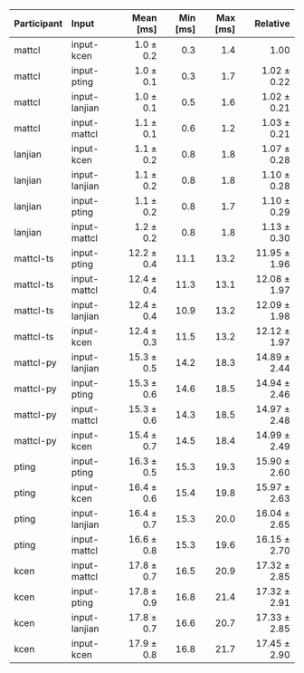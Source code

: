 | Participant | Input | Mean [ms] | Min [ms] | Max [ms] | Relative |
|:---|:---|---:|---:|---:|---:|
| mattcl | input-kcen | 1.0 ± 0.2 | 0.3 | 1.4 | 1.00 |
| mattcl | input-pting | 1.0 ± 0.1 | 0.3 | 1.7 | 1.02 ± 0.22 |
| mattcl | input-lanjian | 1.0 ± 0.1 | 0.5 | 1.6 | 1.02 ± 0.21 |
| mattcl | input-mattcl | 1.1 ± 0.1 | 0.6 | 1.2 | 1.03 ± 0.21 |
| lanjian | input-kcen | 1.1 ± 0.2 | 0.8 | 1.8 | 1.07 ± 0.28 |
| lanjian | input-lanjian | 1.1 ± 0.2 | 0.8 | 1.8 | 1.10 ± 0.28 |
| lanjian | input-pting | 1.1 ± 0.2 | 0.8 | 1.7 | 1.10 ± 0.29 |
| lanjian | input-mattcl | 1.2 ± 0.2 | 0.8 | 1.8 | 1.13 ± 0.30 |
| mattcl-ts | input-pting | 12.2 ± 0.4 | 11.1 | 13.2 | 11.95 ± 1.96 |
| mattcl-ts | input-mattcl | 12.4 ± 0.4 | 11.3 | 13.1 | 12.08 ± 1.97 |
| mattcl-ts | input-lanjian | 12.4 ± 0.4 | 10.9 | 13.2 | 12.09 ± 1.98 |
| mattcl-ts | input-kcen | 12.4 ± 0.3 | 11.5 | 13.2 | 12.12 ± 1.97 |
| mattcl-py | input-lanjian | 15.3 ± 0.5 | 14.2 | 18.3 | 14.89 ± 2.44 |
| mattcl-py | input-pting | 15.3 ± 0.6 | 14.6 | 18.5 | 14.94 ± 2.46 |
| mattcl-py | input-mattcl | 15.3 ± 0.6 | 14.3 | 18.5 | 14.97 ± 2.48 |
| mattcl-py | input-kcen | 15.4 ± 0.7 | 14.5 | 18.4 | 14.99 ± 2.49 |
| pting | input-pting | 16.3 ± 0.5 | 15.3 | 19.3 | 15.90 ± 2.60 |
| pting | input-kcen | 16.4 ± 0.6 | 15.4 | 19.8 | 15.97 ± 2.63 |
| pting | input-lanjian | 16.4 ± 0.7 | 15.3 | 20.0 | 16.04 ± 2.65 |
| pting | input-mattcl | 16.6 ± 0.8 | 15.3 | 19.6 | 16.15 ± 2.70 |
| kcen | input-mattcl | 17.8 ± 0.7 | 16.5 | 20.9 | 17.32 ± 2.85 |
| kcen | input-pting | 17.8 ± 0.9 | 16.8 | 21.4 | 17.32 ± 2.91 |
| kcen | input-lanjian | 17.8 ± 0.7 | 16.6 | 20.7 | 17.33 ± 2.85 |
| kcen | input-kcen | 17.9 ± 0.8 | 16.8 | 21.7 | 17.45 ± 2.90 |
